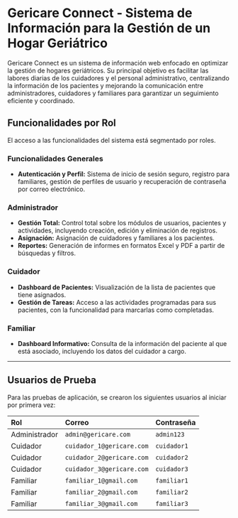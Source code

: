 # Gericare Connect - Sistema de Información para la Gestión de un Hogar Geriátrico

Gericare Connect es un sistema de información web enfocado en optimizar la gestión de hogares geriátricos. Su principal objetivo es facilitar las labores diarias de los cuidadores y el personal administrativo, centralizando la información de los pacientes y mejorando la comunicación entre administradores, cuidadores y familiares para garantizar un seguimiento eficiente y coordinado.

## Funcionalidades por Rol

El acceso a las funcionalidades del sistema está segmentado por roles.

### Funcionalidades Generales
* **Autenticación y Perfil:** Sistema de inicio de sesión seguro, registro para familiares, gestión de perfiles de usuario y recuperación de contraseña por correo electrónico.

### Administrador
* **Gestión Total:** Control total sobre los módulos de usuarios, pacientes y actividades, incluyendo creación, edición y eliminación de registros.
* **Asignación:** Asignación de cuidadores y familiares a los pacientes.
* **Reportes:** Generación de informes en formatos Excel y PDF a partir de búsquedas y filtros.

### Cuidador
* **Dashboard de Pacientes:** Visualización de la lista de pacientes que tiene asignados.
* **Gestión de Tareas:** Acceso a las actividades programadas para sus pacientes, con la funcionalidad para marcarlas como completadas.

### Familiar
* **Dashboard Informativo:** Consulta de la información del paciente al que está asociado, incluyendo los datos del cuidador a cargo.

---

## Usuarios de Prueba

Para las pruebas de aplicación, se crearon los siguientes usuarios al iniciar por primera vez:

| Rol | Correo | Contraseña |
| :--- | :--- | :--- |
| Administrador | `admin@gericare.com` | `admin123` |
| Cuidador | `cuidador_1@gericare.com`| `cuidador1` |
| Cuidador | `cuidador_2@gericare.com`| `cuidador2` |
| Cuidador | `cuidador_3@gericare.com`| `cuidador3` |
| Familiar | `familiar_1@gmail.com` | `familiar1` |
| Familiar | `familiar_2@gmail.com` | `familiar2` |
| Familiar | `familiar_3@gmail.com` | `familiar3` |
